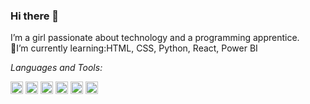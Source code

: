 ### Hi there 👋

I’m a girl passionate about technology and a programming apprentice.                                                                                                                           
🌱I’m currently learning:HTML, CSS, Python, React, Power BI


*Languages and Tools:*  

<code><img height="20"  src="https://upload.wikimedia.org/wikipedia/commons/2/2d/Visual_Studio_Code_1.18_icon.svg"></code>
<code><img height="20"  src="https://cdn-icons-png.flaticon.com/512/919/919827.png"></code>
<code><img height="20" src="https://cdn-icons-png.flaticon.com/512/919/919826.png"></code>
<code><img height="20" src="https://cdn.jsdelivr.net/gh/devicons/devicon/icons/react/react-original.svg"></code>
<code><img height="20" src="https://cdn-icons-png.flaticon.com/512/5968/5968350.png"></code>
<code><img height="20" src="https://upload.wikimedia.org/wikipedia/commons/c/cf/New_Power_BI_Logo.svg"></code>
